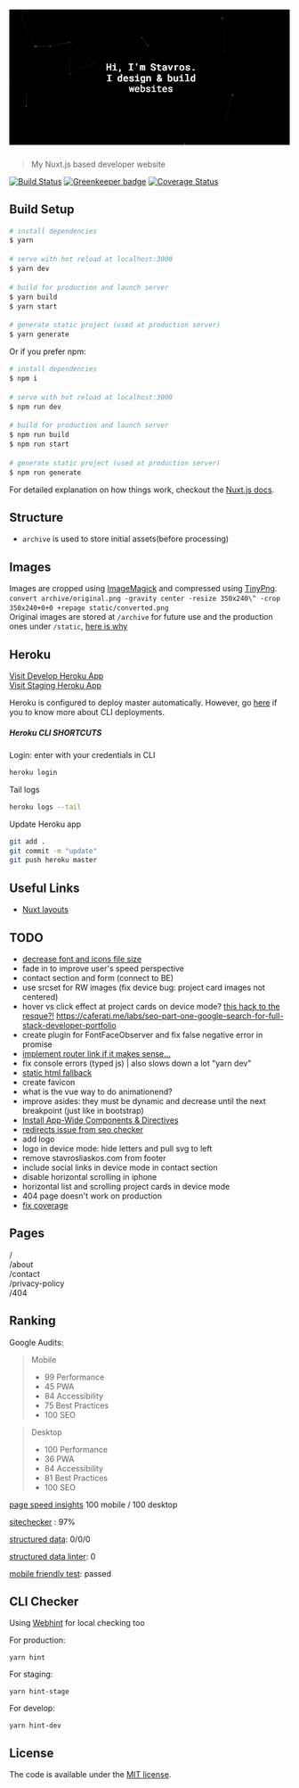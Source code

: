<h1 align="center">
	<img width="800" src="media/doc_logo.png" alt="stavrosliaskos">
</h1>

> My Nuxt.js based developer website

[![Build Status](https://travis-ci.org/stavros-liaskos/stavrosliaskos.svg?branch=master)](https://travis-ci.org/stavros-liaskos/stavrosliaskos) [![Greenkeeper badge](https://badges.greenkeeper.io/stavros-liaskos/stavrosliaskos.svg)](https://greenkeeper.io/) [![Coverage Status](https://coveralls.io/repos/github/stavros-liaskos/stavrosliaskos/badge.svg?branch=master)](https://coveralls.io/github/stavros-liaskos/stavrosliaskos?branch=master)

## Build Setup

``` bash
# install dependencies
$ yarn

# serve with hot reload at localhost:3000
$ yarn dev

# build for production and launch server
$ yarn build
$ yarn start

# generate static project (used at production server)
$ yarn generate
```
Or if you prefer npm:
``` bash
# install dependencies
$ npm i

# serve with hot reload at localhost:3000
$ npm run dev

# build for production and launch server
$ npm run build
$ npm run start

# generate static project (used at production server)
$ npm run generate
```

For detailed explanation on how things work, checkout the [Nuxt.js docs](https://github.com/nuxt/nuxt.js).

## Structure
- `archive` is used to store initial assets(before processing)

## Images
Images are cropped using [ImageMagick](https://www.imagemagick.org/script/index.php) and compressed using [TinyPng](https://tinypng.com/).       
`convert archive/original.png -gravity center -resize 350x240\^ -crop 350x240+0+0 +repage static/converted.png`  
Original images are stored at `/archive` for future use and the production ones under `/static`, [here is why](https://nuxtjs.org/guide/assets#static)

## Heroku
[Visit Develop Heroku App](https://develop-stavrosliaskos.herokuapp.com/)  
[Visit Staging Heroku App](https://staging-stavrosliaskos.herokuapp.com/)

Heroku is configured to deploy master automatically. However, go [here](https://github.com/nuxt/docs/blob/master/en/faq/heroku-deployment.md) if you to know more about CLI deployments.
  

##### Heroku CLI SHORTCUTS

Login: enter with your credentials in CLI
```bash
heroku login
```
Tail logs
```bash
heroku logs --tail
```
Update Heroku app

```bash
git add .
git commit -m "update"
git push heroku master
```

## Useful Links
- [Nuxt layouts](https://www.youtube.com/watch?v=YOKnSTp7d38)  

## TODO
- [decrease font and icons file size](http://fontello.com/)
- fade in to improve user's speed perspective
- contact section and form (connect to BE)  
- use srcset for RW images (fix device bug: project card images not centered)
- hover vs click effect at project cards on device mode? [this hack to the resque?!](https://codepen.io/MartijnCuppens/pen/GZWgaQ?editors=1100)
https://caferati.me/labs/seo-part-one-google-search-for-full-stack-developer-portfolio
- create plugin for FontFaceObserver and fix false negative error in promise
- [implement router link if it makes sense...](https://router.vuejs.org/en/api/router-link.html)
- fix console errors (typed js) | also slows down a lot "yarn dev"
- [static html fallback]( https://github.com/nuxt/nuxt.js/issues/2120)
- create favicon
- what is the vue way to do animationend?
- improve asides: they must be dynamic and decrease until the next breakpoint (just like in bootstrap)
- [Install App-Wide Components & Directives](https://alligator.io/vuejs/creating-custom-plugins/)
- [redirects issue from seo checker](https://github.com/nuxt/nuxt.js/issues/1592)
- add logo
- logo in device mode: hide letters and pull svg to left
- remove stavrosliaskos.com from footer
- include social links in device mode in contact section
- disable horizontal scrolling in iphone
- horizontal list and scrolling project cards in device mode 
- 404 page doesn't work on production
- [fix coverage ](https://nuxtjs.org/examples/testing/)

## Pages
/   
/about   
/contact   
/privacy-policy   
/404   

## Ranking
Google Audits:
> Mobile
> - 99 Performance 
> - 45 PWA          
> - 84 Accessibility
> - 75 Best Practices
> - 100 SEO

> Desktop
> - 100 Performance 
> - 36 PWA          
> - 84 Accessibility
> - 81 Best Practices
> - 100 SEO

[page speed insights](https://developers.google.com/speed/pagespeed/insights/) 100 mobile / 100 desktop

[sitechecker](https://sitechecker.pro/) : 97%  

[structured data](https://search.google.com/structured-data/testing-tool/):  0/0/0
 
[structured data linter](http://linter.structured-data.org/): 0 

[mobile friendly test](https://search.google.com/test/mobile-friendly): passed  

## CLI Checker
Using [Webhint](https://webhint.io/) for local checking too

For production:
```
yarn hint
```
For staging:
```
yarn hint-stage
```
For develop:
```
yarn hint-dev
``` 

## License

The code is available under the [MIT license](LICENSE).

